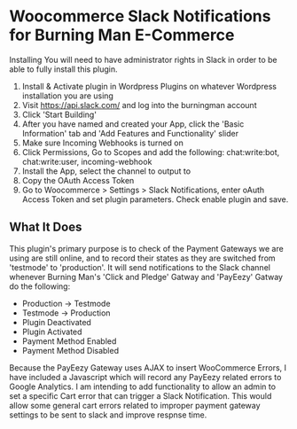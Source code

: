 # Woocommerce Slack Notifications for Burning Man E-Commerce

Installing
You will need to have administrator rights in Slack in order to be able to fully install this plugin.
1) Install & Activate plugin in Wordpress Plugins on whatever Wordpress installation you are using
2) Visit https://api.slack.com/ and log into the burningman account
3) Click 'Start Building'
4) After you have named and created your App, click the 'Basic Information' tab and 'Add Features and Functionality' slider
5) Make sure Incoming Webhooks is turned on 
6) Click Permissions, Go to Scopes and add the following: chat:write:bot, chat:write:user, incoming-webhook
7) Install the App, select the channel to output to
8) Copy the OAuth Access Token
9) Go to Woocommerce > Settings > Slack Notifications, enter oAuth Access Token and set plugin parameters. Check enable plugin and save.

## What It Does
This plugin's primary purpose is to check of the Payment Gateways we are using are still online, and to record their states as they are switched from 'testmode' to 'production'. It will send notifications to the Slack channel whenever Burning Man's 'Click and Pledge' Gatway and 'PayEezy' Gatway do the following:
- Production -> Testmode
- Testmode -> Production
- Plugin Deactivated
- Plugin Activated
- Payment Method Enabled
- Payment Method Disabled

Because the PayEezy Gateway uses AJAX to insert WooCommerce Errors, I have included a Javascript which will record any PayEezy related errors to Google Analytics. I am intending to add functionality to allow an admin to set a specific Cart error that can trigger a Slack Notification. This would allow some general cart errors related to improper payment gateway settings to be sent to slack and improve respnse time.
